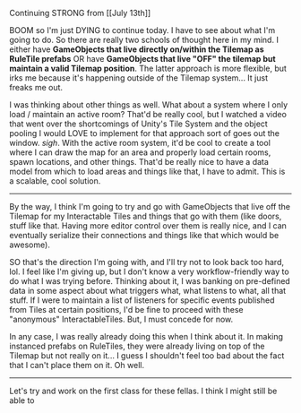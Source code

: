 Continuing STRONG from [[July 13th]]

BOOM so I'm just DYING to continue today. I have to see about what I'm going to do.
So there are really two schools of thought here in my mind. I either have **GameObjects that live directly on/within the Tilemap as RuleTile prefabs** OR have **GameObjects that live "OFF" the tilemap but maintain a valid Tilemap position**. The latter approach is more flexible, but irks me because it's happening outside of the Tilemap system... It just freaks me out.

I was thinking about other things as well. What about a system where I only load / maintain an active room? That'd be really cool, but I watched a video that went over the shortcomings of Unity's Tile System and the object pooling I would LOVE to implement for that approach sort of goes out the window. *sigh*.
With the active room system, it'd be cool to create a tool where I can draw the map for an area and properly load certain rooms, spawn locations, and other things. That'd be really nice to have a data model from which to load areas and things like that, I have to admit. This is a scalable, cool solution.

---

By the way, I think I'm going to try and go with GameObjects that live off the Tilemap for my Interactable Tiles and things that go with them (like doors, stuff like that. Having more editor control over them is really nice, and I can eventually serialize their connections and things like that which would be awesome).

SO that's the direction I'm going with, and I'll try not to look back too hard, lol. I feel like I'm giving up, but I don't know a very workflow-friendly way to do what I was trying before.
	Thinking about it, I was banking on pre-defined data in some aspect about what triggers what, what listens to what, all that stuff. If I were to maintain a list of listeners for specific events published from Tiles at certain positions, I'd be fine to proceed with these "anonymous" InteractableTiles. But, I must concede for now.

In any case, I was really already doing this when I think about it. In making instanced prefabs on RuleTiles, they were already living on top of the Tilemap but not really on it... I guess I shouldn't feel too bad about the fact that I can't place them on it. Oh well.

---

Let's try and work on the first class for these fellas. I think I might still be able to 